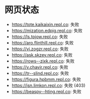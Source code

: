 # 网页状态
- https://tote.kaikaixin.repl.co: 失败
- https://mization.edpjg.repl.co: 失败
- https://ls.tpjow.repl.co: 失败
- https://aro.flinthill.repl.co: 失败
- https://vi.zogzr.repl.co: 失败
- https://ask.skzey.repl.co: 失败
- https://rows--zixk.repl.co: 失败
- https://v.chavir.repl.co: 失败
- https://tr--slind.repl.co: 失败
- https://figura.hpbmm.repl.co: 失败
- https://jsn.limkon.repl.co: 失败 (403)
- https://beaspy--hting.repl.co: 失败
